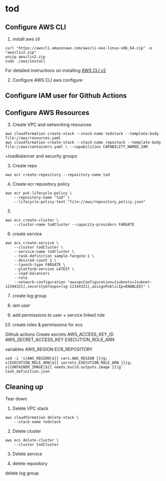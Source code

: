 # tod


## Configure AWS CLI
1. install aws cli
```
curl "https://awscli.amazonaws.com/awscli-exe-linux-x86_64.zip" -o "awscliv2.zip"
unzip awscliv2.zip
sudo ./aws/install
```

For detailed instructions on installing [AWS CLI v2](https://docs.aws.amazon.com/cli/latest/userguide/getting-started-install.html#getting-started-install-instructions)

2. Configure AWS CLI
aws configure

## Configure IAM user for Github Actions


## Configure AWS Resources

3. Create VPC and networking resources
```
aws cloudformation create-stack --stack-name todstack --template-body file://aws/resources.yaml
aws cloudformation create-stack --stack-name repostack --template-body file://aws/containers.yaml \ --capabilities CAPABILITY_NAMED_IAM
```
+loadbalancer and security groups

3. Create repo
```
aws ecr create-repository --repository-name tod
```
4. Create ecr repository policy
```
aws ecr put-lifecycle-policy \
    --repository-name "tod" \
    --lifecycle-policy-text "file://aws/repository_policy.json"
```
5.
```
aws ecs create-cluster \
    --cluster-name todCluster --capacity-providers FARGATE  
```

6. create service
```
aws ecs create-service \
    --cluster todCluster \
    --service-name todCluster \
    --task-definition sample-fargate:1 \
    --desired-count 1 \
    --launch-type FARGATE \
    --platform-version LATEST \
    --load-balancers
    --role
    --network-configuration "awsvpcConfiguration={subnets=[subnet-12344321],securityGroups=[sg-12344321],assignPublicIp=ENABLED}" \
```
7. create log group

8. iam user

9. add permissions to user + service linked role

10. create roles & permissions for ecs

Github actions
Create secrets
AWS_ACCESS_KEY_ID
AWS_SECRET_ACCESS_KEY
EXECUTION_ROLE_ARN

variables
AWS_REGION
ECR_REPOSITORY
```
sed -i 's|AWS_REGION|${{ vars.AWS_REGION }}|g; s|EXECUTION_ROLE_ARN|${{ secrets.EXECUTION_ROLE_ARN }}|g; s|CONTAINER_IMAGE|${{ needs.build.outputs.image }}|g' task_definition.json
```
        
## Cleaning up
Tear down
1. Delete VPC stack 
```
aws cloudformation delete-stack \
    --stack-name todstack
```
2. Delete cluster
```
aws ecs delete-cluster \
    --cluster todCluster 
```
3. Delete service

4. delete repository

delete log group
